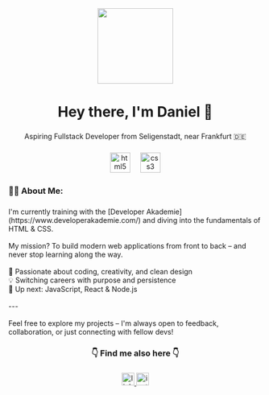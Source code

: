 <div align="center">
  <img height="150" src="https://media.giphy.com/media/v1.Y2lkPWVjZjA1ZTQ3emptcnZ1ZzhuaHZpcHg1ZXBsZ3VqbXQ1a3hybXdld3B0d2JzcWk1NiZlcD12MV9zdGlja2Vyc19zZWFyY2gmY3Q9cw/6KirhLJyR7oMcwgJQk/giphy.gif"  />
</div>

###

<h1 align="center">Hey there, I'm Daniel 👋</h1>

###

<p align="center">Aspiring Fullstack Developer from Seligenstadt, near Frankfurt 🇩🇪</p>

###

<div align="center">
  <img src="https://cdn.jsdelivr.net/gh/devicons/devicon/icons/html5/html5-original.svg" height="40" alt="html5 logo"  />
  <img width="12" />
  <img src="https://cdn.jsdelivr.net/gh/devicons/devicon/icons/css3/css3-original.svg" height="40" alt="css3 logo"  />
</div>

###

<h3 align="left">👩‍💻  About Me:</h3>

###

<p align="left">I'm currently training with the [Developer Akademie](https://www.developerakademie.com/) and diving into the fundamentals of HTML & CSS.  <br><br>My mission? To build modern web applications from front to back – and never stop learning along the way.<br><br>🚀 Passionate about coding, creativity, and clean design  <br>💡 Switching careers with purpose and persistence  <br>🌱 Up next: JavaScript, React & Node.js<br><br>---<br><br>Feel free to explore my projects – I'm always open to feedback, collaboration, or just connecting with fellow devs!</p>

###

<h3 align="center">👇 Find me also here 👇</h3>

###

<div align="center">
  <a href="https://www.linkedin.com/in/daniel-luzius-03684636b/" target="_blank">
    <img src="https://img.shields.io/static/v1?message=LinkedIn&logo=linkedin&label=&color=0077B5&logoColor=white&labelColor=&style=for-the-badge" height="25" alt="linkedin logo"  />
  </a>
  <a href="https://www.instagram.com/danielluzius" target="_blank">
    <img src="https://img.shields.io/static/v1?message=Instagram&logo=instagram&label=&color=E4405F&logoColor=white&labelColor=&style=for-the-badge" height="25" alt="instagram logo"  />
  </a>
</div>

###
